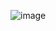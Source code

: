 ![image](https://github.com/heusser-dev/Momies-Django-ecommerce/assets/89028067/18ff60ab-a37b-47e1-a626-03c5fe21192c)
